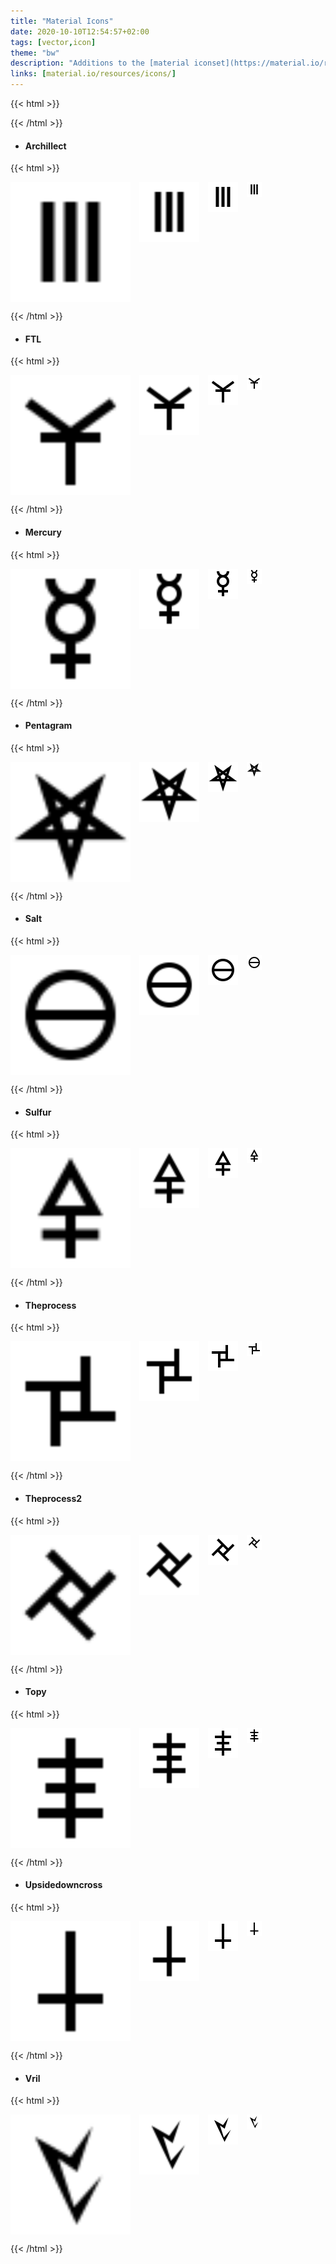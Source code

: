 ```yaml
---
title: "Material Icons"
date: 2020-10-10T12:54:57+02:00
tags: [vector,icon]
theme: "bw"
description: "Additions to the [material iconset](https://material.io/resources/icons/)."
links: [material.io/resources/icons/]
---
```

{{< html >}}
<style>
	.icon-preview {
		display: flex;
	}
	.icon-preview > img {
		height: 100%;
		margin-right: 1em;
		background: white;
		/* border: 1px solid var(--f_med); */
	}
</style>
{{< /html >}}

* #### Archillect
{{< html >}}
<p class="icon-preview">
	<img src="archillect.svg" width="192" title="192px">
	<img src="archillect.svg" width="96" title="96px">
	<img src="archillect.svg" width="48" title="48px">
	<img src="archillect.svg" width="24" title="24px">
</p>{{< /html >}}

* #### FTL
{{< html >}}
<p class="icon-preview">
	<img src="ftl.svg" width="192" title="192px">
	<img src="ftl.svg" width="96" title="96px">
	<img src="ftl.svg" width="48" title="48px">
	<img src="ftl.svg" width="24" title="24px">
</p>
{{< /html >}}

* #### Mercury
{{< html >}}
<p class="icon-preview">
	<img src="mercury.svg" width="192" title="192px">
	<img src="mercury.svg" width="96" title="96px">
	<img src="mercury.svg" width="48" title="48px">
	<img src="mercury.svg" width="24" title="24px">
</p>
{{< /html >}}

* #### Pentagram
{{< html >}}
<p class="icon-preview">
	<img src="pentagram.svg" width="192" title="192px">
	<img src="pentagram.svg" width="96" title="96px">
	<img src="pentagram.svg" width="48" title="48px">
	<img src="pentagram.svg" width="24" title="24px">
</p>
{{< /html >}}

* #### Salt
{{< html >}}
<p class="icon-preview">
	<img src="salt.svg" width="192" title="192px">
	<img src="salt.svg" width="96" title="96px">
	<img src="salt.svg" width="48" title="48px">
	<img src="salt.svg" width="24" title="24px">
</p>
{{< /html >}}

* #### Sulfur
{{< html >}}
<p class="icon-preview">
	<img src="sulfur.svg" width="192" title="192px">
	<img src="sulfur.svg" width="96" title="96px">
	<img src="sulfur.svg" width="48" title="48px">
	<img src="sulfur.svg" width="24" title="24px">
</p>
{{< /html >}}

* #### Theprocess
{{< html >}}
<p class="icon-preview">
	<img src="theprocess.svg" width="192" title="192px">
	<img src="theprocess.svg" width="96" title="96px">
	<img src="theprocess.svg" width="48" title="48px">
	<img src="theprocess.svg" width="24" title="24px">
</p>
{{< /html >}}

* #### Theprocess2
{{< html >}}
<p class="icon-preview">
	<img src="theprocess2.svg" width="192" title="192px">
	<img src="theprocess2.svg" width="96" title="96px">
	<img src="theprocess2.svg" width="48" title="48px">
	<img src="theprocess2.svg" width="24" title="24px">
</p>
{{< /html >}}

* #### Topy
{{< html >}}
<p class="icon-preview">
	<img src="topy.svg" width="192" title="192px">
	<img src="topy.svg" width="96" title="96px">
	<img src="topy.svg" width="48" title="48px">
	<img src="topy.svg" width="24" title="24px">
</p>
{{< /html >}}

* #### Upsidedowncross
{{< html >}}
<p class="icon-preview">
	<img src="upsidedowncross.svg" width="192" title="192px">
	<img src="upsidedowncross.svg" width="96" title="96px">
	<img src="upsidedowncross.svg" width="48" title="48px">
	<img src="upsidedowncross.svg" width="24" title="24px">
</p>
{{< /html >}}

* #### Vril
{{< html >}}
<p class="icon-preview">
	<img src="vril.svg" width="192" title="192px">
	<img src="vril.svg" width="96" title="96px">
	<img src="vril.svg" width="48" title="48px">
	<img src="vril.svg" width="24" title="24px">
</p>
{{< /html >}}
